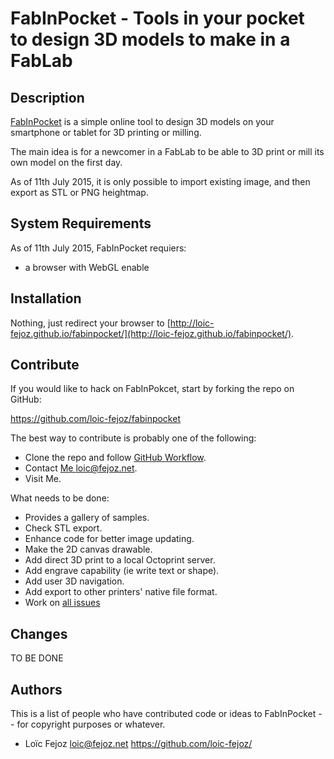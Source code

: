 FabInPocket - Tools in your pocket to design 3D models to make in a FabLab
===============================================================================

Description
-----------

[FabInPocket](https://github.com/loic-fejoz/fabinpocket) is a simple online tool to design 3D models on your smartphone or tablet for 3D printing or milling.

The main idea is for a newcomer in a FabLab to be able to 3D print or mill its own model on the first day.

As of 11th July 2015, it is only possible to import existing image, and then export as STL or PNG heightmap.

System Requirements
----------------------

As of 11th July 2015, FabInPocket requiers:

- a browser with WebGL enable

Installation
------------

Nothing, just redirect your browser to [http://loic-fejoz.github.io/fabinpocket/](http://loic-fejoz.github.io/fabinpocket/).

## Contribute

If you would like to hack on FabInPokcet, start by forking the repo on GitHub:

https://github.com/loic-fejoz/fabinpocket

The best way to contribute is probably one of the following:

* Clone the repo and follow [GitHub
  Workflow](https://guides.github.com/introduction/flow/index.html).
* Contact [Me <loic@fejoz.net>](mailto:loic@fejoz.net).
* Visit Me.

What needs to be done:

* Provides a gallery of samples.
* Check STL export.
* Enhance code for better image updating.
* Make the 2D canvas drawable.
* Add direct 3D print to a local Octoprint server.
* Add engrave capability (ie write text or shape).
* Add user 3D navigation.
* Add export to other printers' native file format.
* Work on [all issues](https://github.com/loic-fejoz/fabinpocket/issues)

Changes
----------

TO BE DONE

Authors
-------

This is a list of people who have contributed code or ideas to FabInPocket --
for copyright purposes or whatever.

* Loïc Fejoz <loic@fejoz.net> <https://github.com/loic-fejoz/>
